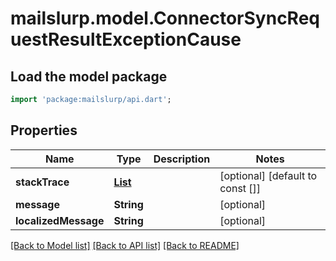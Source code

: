 # mailslurp.model.ConnectorSyncRequestResultExceptionCause

## Load the model package
```dart
import 'package:mailslurp/api.dart';
```

## Properties
Name | Type | Description | Notes
------------ | ------------- | ------------- | -------------
**stackTrace** | [**List<ConnectorSyncRequestResultExceptionCauseStackTraceInner>**](ConnectorSyncRequestResultExceptionCauseStackTraceInner) |  | [optional] [default to const []]
**message** | **String** |  | [optional] 
**localizedMessage** | **String** |  | [optional] 

[[Back to Model list]](../README#documentation-for-models) [[Back to API list]](../README#documentation-for-api-endpoints) [[Back to README]](../README)


